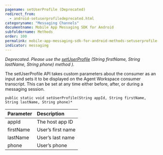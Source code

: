```yaml
---
pagename: setUserProfile (Deprecated)
redirect_from:
  - android-setuserprofiledeprecated.html
categoryname: "Messaging Channels"
documentname: Mobile App Messaging SDK for Android
subfoldername: Methods
order: 100
permalink: mobile-app-messaging-sdk-for-android-methods-setuserprofile-(deprecated).html
indicator: messaging
---
```


*Deprecated. Please use the [setUserProfile](android-setuserprofile.html) (String firstName, String lastName, String phone) method ).*

The setUserProfile API takes custom parameters about the consumer as an input and sets it to be displayed on the Agent Workspace consumer transcript. This can be set at any time either before, after, or during a messaging session.

`public static void setUserProfile(String appId, String firstName, String lastName, String phone)*`

| Parameter | Description |
| :--- | :--- |
| appId | The host app ID |
| firstName | User’s first name |
| lastName | User’s last name |
| phone | User’s phone |

